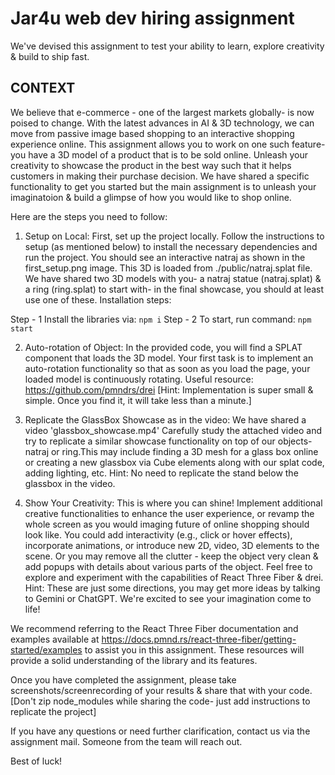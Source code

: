 # Jar4u web dev hiring assignment

We've devised this assignment to test your ability to learn, explore creativity & build to ship fast.

## CONTEXT 
We believe that e-commerce - one of the largest markets globally- is now poised to change. With the latest advances in AI & 3D technology, we can move from passive image based shopping to an interactive shopping experience online. This assignment allows you to work on one such feature- you have a 3D model of a product that is to be sold online. Unleash your creativity to showcase the product in the best way such that it helps customers in making their purchase decision. We have shared a specific functionality to get you started but the main assignment is to unleash your imaginatoion & build a glimpse of how you would like to shop online.

Here are the steps you need to follow:

1. Setup on Local: First, set up the project locally. Follow the instructions to setup (as mentioned below) to install the necessary dependencies and run the project. You should see an interactive natraj as shown in the first_setup.png image. This 3D is loaded from ./public/natraj.splat file. We have shared two 3D models with you- a natraj statue (natraj.splat) & a ring (ring.splat) to start with- in the final showcase, you should at least use one of these. Installation steps:

Step - 1 Install the libraries via: `npm i`
Step - 2 To start, run command: `npm start`

2. Auto-rotation of Object: In the provided code, you will find a SPLAT component that loads the 3D model. Your first task is to implement an auto-rotation functionality so that as soon as you load the page, your loaded model is continuously rotating. Useful resource: https://github.com/pmndrs/drei
[Hint: Implementation is super small & simple. Once you find it, it will take less than a minute.]

3. Replicate the GlassBox Showcase as in the video: We have shared a video 'glassbox_showcase.mp4' Carefully study the attached video and try to replicate a similar showcase functionality on top of our objects- natraj or ring.This may include finding a 3D mesh for a glass box online or creating a new glassbox via Cube elements along with our splat code, adding lighting, etc.
Hint: No need to replicate the stand below the glassbox in the video.

4. Show Your Creativity: This is where you can shine! Implement additional creative functionalities to enhance the user experience, or revamp the whole screen as you would imaging future of online shopping should look like. You could add interactivity (e.g., click or hover effects), incorporate animations, or introduce new 2D, video, 3D elements to the scene. Or you may remove all the clutter - keep the object very clean & add popups with details about various parts of the object. Feel free to explore and experiment with the capabilities of React Three Fiber & drei. 
Hint: These are just some directions, you may get more ideas by talking to Gemini or ChatGPT. We're excited to see your imagination come to life!

We recommend referring to the React Three Fiber documentation and examples available at https://docs.pmnd.rs/react-three-fiber/getting-started/examples to assist you in this assignment. These resources will provide a solid understanding of the library and its features.

Once you have completed the assignment, please take screenshots/screenrecording of your results & share that with your code. [Don't zip node_modules while sharing the code- just add instructions to replicate the project]

If you have any questions or need further clarification, contact us via the assignment mail. Someone from the team will reach out.

Best of luck!
